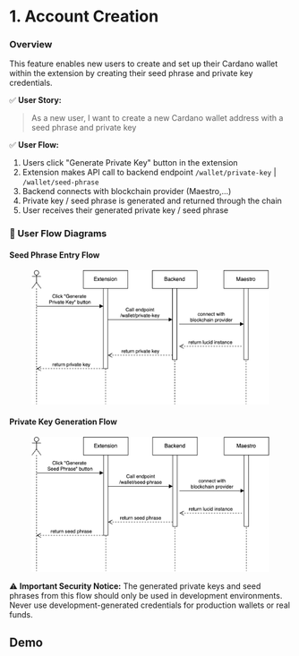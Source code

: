 # 1. Account Creation

### Overview

This feature enables new users to create and set up their Cardano wallet within the extension by creating their seed phrase and private key credentials.

✅ **User Story:**

> As a new user, I want to create a new Cardano wallet address with a seed phrase and private key

✅ **User Flow:**

1. Users click "Generate Private Key" button in the extension
2. Extension makes API call to backend endpoint `/wallet/private-key` | `/wallet/seed-phrase`
3. Backend connects with blockchain provider (Maestro,...)
4. Private key / seed phrase is generated and returned through the chain
5. User receives their generated private key / seed phrase

### 🔄 User Flow Diagrams

#### Seed Phrase Entry Flow

<figure><img src="../../.gitbook/assets/private-key.png" alt=""><figcaption></figcaption></figure>

#### Private Key Generation Flow

<figure><img src="../../.gitbook/assets/seed-phrase.png" alt=""><figcaption></figcaption></figure>

⚠️ **Important Security Notice:** The generated private keys and seed phrases from this flow should only be used in development environments. Never use development-generated credentials for production wallets or real funds.

## Demo




